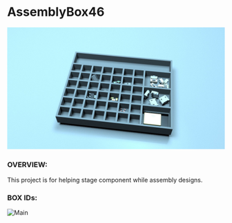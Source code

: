 # AssemblyBox46

![Main](pictures/render.jpg)

### OVERVIEW:

This project is for helping stage component while assembly designs.


### BOX IDs:


![Main](pictures/boxes.jpg)

